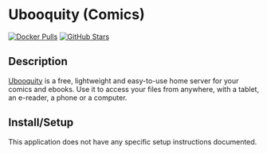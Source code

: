 # Ubooquity (Comics)

[![Docker Pulls](https://img.shields.io/docker/pulls/linuxserver/ubooquity?style=flat-square&color=607D8B&label=docker%20pulls&logo=docker)](https://hub.docker.com/r/linuxserver/ubooquity)
[![GitHub Stars](https://img.shields.io/github/stars/linuxserver/docker-ubooquity?style=flat-square&color=607D8B&label=github%20stars&logo=github)](https://github.com/linuxserver/docker-ubooquity)

## Description

[Ubooquity](https://vaemendis.net/ubooquity/) is a free, lightweight and
easy-to-use home server for your comics and ebooks. Use it to access your files
from anywhere, with a tablet, an e-reader, a phone or a computer.

## Install/Setup

This application does not have any specific setup instructions documented. 

